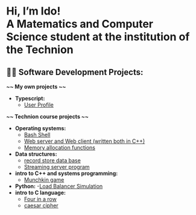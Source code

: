<h1>Hi, I’m Ido!<br/>
A Matematics and Computer Science student at the institution 
of the Technion</h1>

<h2>👨‍💻 Software Development Projects:</h2>

<b>~~  My own projects  ~~</b>
- <b>Typescript:</b>
  - [User Profile](https://github.com/idoreu/User-Profile/blob/main/README.md)

<b>~~  Technion course projects  ~~</b>
- <b>Operating systems:</b>
  - [Bash Shell](https://github.com/idoreu/Bash_Shell)
  - [Web server and Web client (written both in C++)](https://github.com/idoreu/Abstract-AVL-Tree)
  - [Memory allocation functions](https://github.com/idoreu/Memory-allocator-functions)
- <b>Data structures:</b>
  - [record store data base](https://github.com/idoreu/Records-store-data-base)
  - [Streaming server program](https://github.com/idoreu/Streaming-server-program)
- <b>intro to C++ and systems programming:</b>
  - [Munchkin game](https://github.com/idoreu/Munchkin-game)
- <b>Python:</b>
  -[Load Balancer Simulation](https://github.com/idoreu/Load-Balancer-Simulation)
- <b>intro to C language:</b>
  - [Four in a row](https://github.com/idoreu/Abstract-AVL-Tree)
  - [caesar cipher](https://github.com/idoreu/Abstract-AVL-Tree) 
<!---
idoreu/idoreu is a ✨ special ✨ repository because its `README.md` (this file) appears on your GitHub profile.
You can click the Preview link to take a look at your changes.
--->
